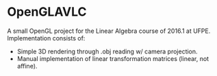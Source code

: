 # OpenGLAVLC

A small OpenGL project for the Linear Algebra course of 2016.1 at UFPE. Implementation consists of:  
  - Simple 3D rendering through .obj reading w/ camera projection.
  - Manual implementation of linear transformation matrices (linear, not affine).
